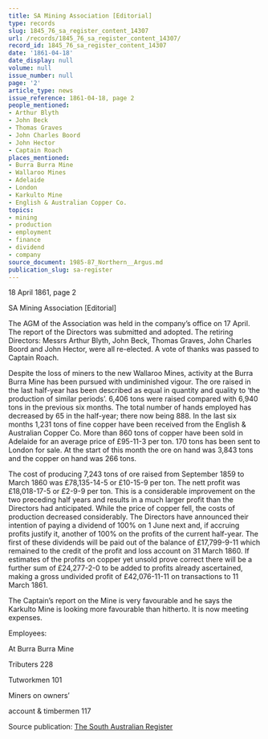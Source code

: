 ```yaml
---
title: SA Mining Association [Editorial]
type: records
slug: 1845_76_sa_register_content_14307
url: /records/1845_76_sa_register_content_14307/
record_id: 1845_76_sa_register_content_14307
date: '1861-04-18'
date_display: null
volume: null
issue_number: null
page: '2'
article_type: news
issue_reference: 1861-04-18, page 2
people_mentioned:
- Arthur Blyth
- John Beck
- Thomas Graves
- John Charles Boord
- John Hector
- Captain Roach
places_mentioned:
- Burra Burra Mine
- Wallaroo Mines
- Adelaide
- London
- Karkulto Mine
- English & Australian Copper Co.
topics:
- mining
- production
- employment
- finance
- dividend
- company
source_document: 1985-87_Northern__Argus.md
publication_slug: sa-register
---
```


18 April 1861, page 2

SA Mining Association [Editorial]

The AGM of the Association was held in the company’s office on 17 April.  The report of the Directors was submitted and adopted.  The retiring Directors: Messrs Arthur Blyth, John Beck, Thomas Graves, John Charles Boord and John Hector, were all re-elected.  A vote of thanks was passed to Captain Roach.

Despite the loss of miners to the new Wallaroo Mines, activity at the Burra Burra Mine has been pursued with undiminished vigour.  The ore raised in the last half-year has been described as equal in quantity and quality to ‘the production of similar periods’.  6,406 tons were raised compared with 6,940 tons in the previous six months.  The total number of hands employed has decreased by 65 in the half-year; there now being 888.  In the last six months 1,231 tons of fine copper have been received from the English & Australian Copper Co.  More than 860 tons of copper have been sold in Adelaide for an average price of £95-11-3 per ton.  170 tons has been sent to London for sale.  At the start of this month the ore on hand was 3,843 tons and the copper on hand was 266 tons.

The cost of producing 7,243 tons of ore raised from September 1859 to March 1860 was £78,135-14-5 or £10-15-9 per ton.  The nett profit was £18,018-17-5 or £2-9-9 per ton.  This is a considerable improvement on the two preceding half years and results in a much larger profit than the Directors had anticipated.  While the price of copper fell, the costs of production decreased considerably.  The Directors have announced their intention of paying a dividend of 100% on 1 June next and, if accruing profits justify it, another of 100% on the profits of the current half-year.  The first of these dividends will be paid out of the balance of £17,799-9-11 which remained to the credit of the profit and loss account on 31 March 1860.  If estimates of the profits on copper yet unsold prove correct there will be a further sum of £24,277-2-0 to be added to profits already ascertained, making a gross undivided profit of £42,076-11-11 on transactions to 11 March 1861.

The Captain’s report on the Mine is very favourable and he says the Karkulto Mine is looking more favourable than hitherto.  It is now meeting expenses.

Employees:

At Burra Burra Mine

Tributers	228

Tutworkmen	101

Miners on owners’

account & timbermen	117

Source publication: [The South Australian Register](/publications/sa-register/)
